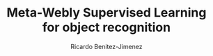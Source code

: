 ---
paperId: 73
author: Ricardo Benitez-Jimenez
publicationauthor: Benitez-Jimenez, R.
title: Meta-Webly Supervised Learning for object recognition
pdf: --
poster: --
alt: --
type: Poster
topic: FAT
link: --
conference: neurips
year: 2019
tags: neurips-2019
location: Vancouver, Canada
---